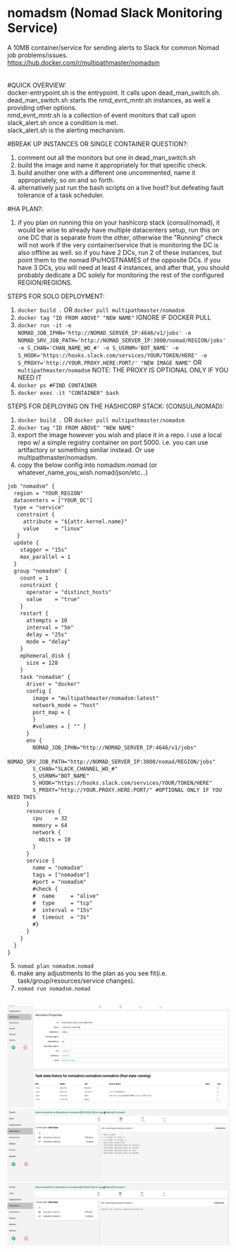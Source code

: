 # nomadsm (Nomad Slack Monitoring Service)
A 10MB container/service for sending alerts to Slack for common Nomad job problems/issues.<br>
https://hub.docker.com/r/multipathmaster/nomadsm <br>
<br>
<br>
#QUICK OVERVIEW:<br>
docker-entrypoint.sh is the entrypoint. It calls upon dead_man_switch.sh.<br>
dead_man_switch.sh starts the nmd_evnt_mntr.sh instances, as well a providing other options.<br>
nmd_evnt_mntr.sh is a collection of event monitors that call upon slack_alert.sh once a condition is met.<br>
slack_alert.sh is the alerting mechanism.<br>

#BREAK UP INSTANCES OR SINGLE CONTAINER QUESTION?:
1.  comment out all the monitors but one in dead_man_switch.sh
2.  build the image and name it appropriately for that specific check.
3.  build another one with a different one uncommented, name it appropriately, so on and so forth.
4.  alternatively just run the bash scripts on a live host? but defeating fault tolerance of a task scheduler.<br>

#HA PLAN?:
1.  if you plan on running this on your hashicorp stack (consul/nomad), it would be wise to already have multiple datacenters setup, run this on one DC that is separate from the other, otherwise the "Running" check will not work if the very container/service that is monitoring the DC is also offline as well.  so if you have 2 DCs, run 2 of these instances, but point them to the nomad IPs/HOSTNAMES of the opposite DCs.  if you have 3 DCs, you will need at least 4 instances, and after that, you should probably dedicate a DC solely for monitoring the rest of the configured REGION/REGIONS.<br>

STEPS FOR SOLO DEPLOYMENT:
1.  `docker build .` OR `docker pull multipathmaster/nomadsm`
2.  `docker tag "ID FROM ABOVE" "NEW NAME"` IGNORE IF DOCKER PULL
3.  `docker run -it -e NOMAD_JOB_IPHN='http://NOMAD_SERVER_IP:4646/v1/jobs' -e NOMAD_SRV_JOB_PATH='http://NOMAD_SERVER_IP:3000/nomad/REGION/jobs' -e S_CHAN='CHAN_NAME_WO_#' -e S_USRNM='BOT_NAME' -e S_HOOK='https://hooks.slack.com/services/YOUR/TOKEN/HERE' -e S_PROXY='http://YOUR.PROXY.HERE:PORT/' "NEW IMAGE NAME"` OR `multipathmaster/nomadsm` NOTE: THE PROXY IS OPTIONAL ONLY IF YOU NEED IT
4.  `docker ps #FIND CONTAINER`
5.  `docker exec -it "CONTAINER" bash`

STEPS FOR DEPLOYING ON THE HASHICORP STACK: (CONSUL/NOMAD):
1.  `docker build .` OR `docker pull multipathmaster/nomadsm`
2.  `docker tag "ID FROM ABOVE" "NEW NAME"`
3.  export the image however you wish and place it in a repo.  i use a local repo w/ a simple registry container on
port 5000.  i.e. you can use artifactory or something similar instead.  Or use multipathmaster/nomadsm.
4.  copy the below config into nomadsm.nomad (or whatever_name_you_wish.nomad/json/etc...)
```
job "nomadsm" {
  region = "YOUR_REGION"
  datacenters = ["YOUR_DC"]
  type = "service"
   constraint {
     attribute = "${attr.kernel.name}"
     value     = "linux"
   }
  update {
    stagger = "15s"
    max_parallel = 1
  }
  group "nomadsm" {
    count = 1
    constraint {
      operator = "distinct_hosts"
      value    = "true"
    }
    restart {
      attempts = 10
      interval = "5m"
      delay = "25s"
      mode = "delay"
    }
    ephemeral_disk {
      size = 128
    }
    task "nomadsm" {
      driver = "docker"
      config {
        image = "multipathmaster/nomadsm:latest"
        network_mode = "host"
        port_map = {
        }
        #volumes = [ "" ]
      }
      env {
        NOMAD_JOB_IPHN="http://NOMAD_SERVER_IP:4646/v1/jobs"
        NOMAD_SRV_JOB_PATH="http://NOMAD_SERVER_IP:3000/nomad/REGION/jobs"
        S_CHAN="SLACK_CHANNEL_WO_#"
        S_USRNM="BOT_NAME"
        S_HOOK="https://hooks.slack.com/services/YOUR/TOKEN/HERE"
        S_PROXY="http://YOUR.PROXY.HERE:PORT/" #OPTIONAL ONLY IF YOU NEED THIS
      }
      resources {
        cpu    = 32
        memory = 64
        network {
          mbits = 10
        }
      }
      service {
        name = "nomadsm"
        tags = ["nomadsm"]
        #port = "nomadsm"
        #check {
        #  name     = "alive"
        #  type     = "tcp"
        #  interval = "15s"
        #  timeout  = "3s"
        #}
      }
    }
  }
}
```
5.  `nomad plan nomadsm.nomad`
6.  make any adjustments to the plan as you see fit(i.e. task/group/resources/service changes).
7.  `nomad run nomadsm.nomad` <br>
<br>
<img src=https://raw.githubusercontent.com/multipathmaster/nomadrcm/master/img/Nomad_Running.png>
<br>
<img src=https://raw.githubusercontent.com/multipathmaster/nomadrcm/master/img/stderr.png>
<br>
<img src=https://raw.githubusercontent.com/multipathmaster/nomadrcm/master/img/stdout.png>
<br>

